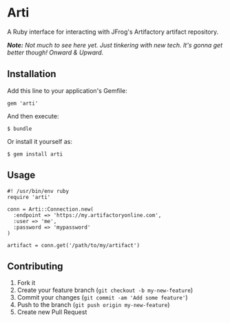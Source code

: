 # Arti

A Ruby interface for interacting with JFrog's Artifactory artifact repository.

*__Note:__ Not much to see here yet. Just tinkering with new tech.  It's gonna get better though!  Onward & Upward.*

## Installation

Add this line to your application's Gemfile:

    gem 'arti'

And then execute:

    $ bundle

Or install it yourself as:

    $ gem install arti

## Usage

```
#! /usr/bin/env ruby
require 'arti'

conn = Arti::Connection.new(
  :endpoint => 'https://my.artifactoryonline.com',
  :user => 'me',
  :password => 'mypassword'
)

artifact = conn.get('/path/to/my/artifact')
```

## Contributing

1. Fork it
2. Create your feature branch (`git checkout -b my-new-feature`)
3. Commit your changes (`git commit -am 'Add some feature'`)
4. Push to the branch (`git push origin my-new-feature`)
5. Create new Pull Request
